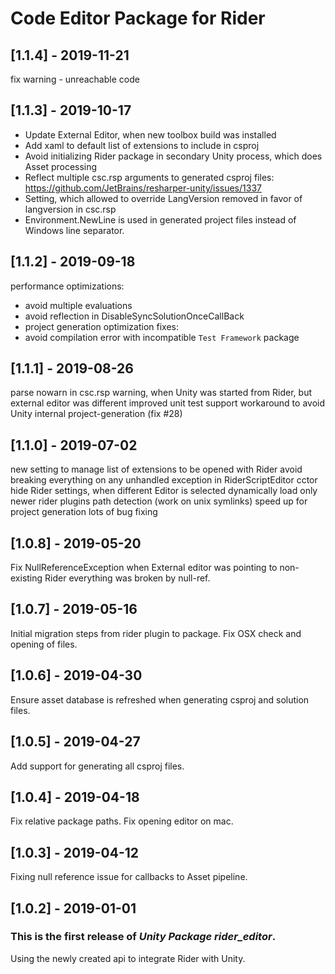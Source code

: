# Code Editor Package for Rider

## [1.1.4] - 2019-11-21

fix warning - unreachable code

## [1.1.3] - 2019-10-17

- Update External Editor, when new toolbox build was installed
- Add xaml to default list of extensions to include in csproj
- Avoid initializing Rider package in secondary Unity process, which does Asset processing
- Reflect multiple csc.rsp arguments to generated csproj files: https://github.com/JetBrains/resharper-unity/issues/1337
- Setting, which allowed to override LangVersion removed in favor of langversion in csc.rsp
- Environment.NewLine is used in generated project files instead of Windows line separator.

## [1.1.2] - 2019-09-18

performance optimizations:

- avoid multiple evaluations
- avoid reflection in DisableSyncSolutionOnceCallBack
- project generation optimization fixes:
- avoid compilation error with incompatible `Test Framework` package

## [1.1.1] - 2019-08-26

parse nowarn in csc.rsp warning, when Unity was started from Rider, but external editor was different improved unit test
support workaround to avoid Unity internal project-generation (fix #28)

## [1.1.0] - 2019-07-02

new setting to manage list of extensions to be opened with Rider avoid breaking everything on any unhandled exception in
RiderScriptEditor cctor hide Rider settings, when different Editor is selected dynamically load only newer rider plugins
path detection (work on unix symlinks)
speed up for project generation lots of bug fixing

## [1.0.8] - 2019-05-20

Fix NullReferenceException when External editor was pointing to non-existing Rider everything was broken by null-ref.

## [1.0.7] - 2019-05-16

Initial migration steps from rider plugin to package. Fix OSX check and opening of files.

## [1.0.6] - 2019-04-30

Ensure asset database is refreshed when generating csproj and solution files.

## [1.0.5] - 2019-04-27

Add support for generating all csproj files.

## [1.0.4] - 2019-04-18

Fix relative package paths. Fix opening editor on mac.

## [1.0.3] - 2019-04-12

Fixing null reference issue for callbacks to Asset pipeline.

## [1.0.2] - 2019-01-01

### This is the first release of *Unity Package rider_editor*.

Using the newly created api to integrate Rider with Unity.
